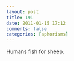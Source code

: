 ```yaml
---
layout: post
title: 191
date: 2011-01-15 17:12
comments: false
categories: [aphorisms]
---
```


Humans fish for sheep.
